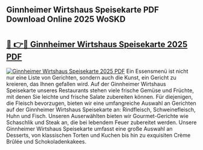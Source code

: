 ## Ginnheimer Wirtshaus Speisekarte PDF Download Online 2025 WoSKD

# <h2><a href="http://gccl59.nevu.top/?p=Ginnheimer+Wirtshaus+Speisekarte">🔗 👉🔴 Ginnheimer Wirtshaus Speisekarte 2025 PDF</a></h2>

[![Ginnheimer Wirtshaus Speisekarte 2025 PDF](https://i.imgur.com/dBaPXMq.png)](http://gccl59.nevu.top/?p=Ginnheimer+Wirtshaus+Speisekarte)
Ein Essensmenü ist nicht nur eine Liste von Gerichten, sondern auch die Kunst, ein Gericht zu kreieren, das Ihnen gefallen wird. Auf der Ginnheimer Wirtshaus Speisekarte unseres Restaurants stehen viele frische Gemüse und Früchte, mit denen Sie leichte und frische Salate zubereiten können. Für diejenigen, die Fleisch bevorzugen, bieten wir eine umfangreiche Auswahl an Gerichten auf der Ginnheimer Wirtshaus Speisekarte an: Rindfleisch, Schweinefleisch, Huhn und Fisch. Unseren Auserwählten bieten wir Gourmet-Gerichte wie Schaschlik und Steak an, die bei lebendem Feuer zubereitet werden. Unsere Ginnheimer Wirtshaus Speisekarte umfasst eine große Auswahl an Desserts, von klassischen Torten und Kuchen bis hin zu exquisiten Crème Brûlée und Schokoladenkakees.

